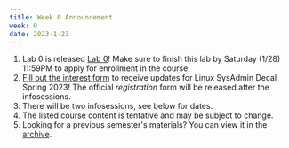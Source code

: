 ```yaml
---
title: Week 0 Announcement
week: 0
date: 2023-1-23
---
```


1. Lab 0 is released [Lab 0](ocf.io/decal/lab0)! Make sure to finish this lab by Saturday (1/28) 11:59PM to apply for enrollment in the course.
1. [Fill out the interest form](https://forms.gle/rXAQRXXy8isehBd7A) to receive updates for Linux SysAdmin Decal Spring 2023! The official *registration* form will be released after the infosessions.
2. There will be two infosessions, see below for dates.
3. The listed course content is tentative and may be subject to change.
4. Looking for a previous semester's materials? You can view it in the [archive](/archive).
